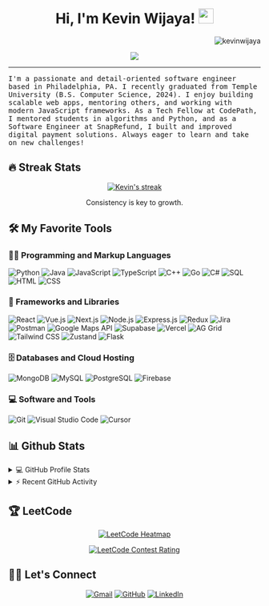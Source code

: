 <h1 align="center">
Hi, I'm Kevin Wijaya!
  <img src="https://media.giphy.com/media/hvRJCLFzcasrR4ia7z/giphy.gif" width="30"></h1>
 <img src="https://komarev.com/ghpvc/?username=icycoldveins&label=Profile%20Views&color=0e75b6&style=flat" align='right' alt="kevinwijaya" />

<br/>

<!-- Typing SVG by DenverCoder1 - https://github.com/DenverCoder1/readme-typing-svg -->
<p align="center">
  <a href="https://github.com/DenverCoder1/readme-typing-svg"><img src="https://readme-typing-svg.herokuapp.com?lines=Software+Engineer;Full+Stack+Web+Developer;Always+learning+new+things&center=true&width=380&height=45"></a>
</p>
<hr/>
<samp>
I'm a passionate and detail-oriented software engineer based in Philadelphia, PA. I recently graduated from Temple University (B.S. Computer Science, 2024). I enjoy building scalable web apps, mentoring others, and working with modern JavaScript frameworks. As a Tech Fellow at CodePath, I mentored students in algorithms and Python, and as a Software Engineer at SnapRefund, I built and improved digital payment solutions. Always eager to learn and take on new challenges!
</samp>

## 🔥 Streak Stats

<p align="center">
  <a href="https://github.com/DenverCoder1/github-readme-streak-stats">
    <img title="🔥 Get streak stats for your profile at git.io/streak-stats" alt="Kevin's streak" src="https://github-readme-streak-stats-eight.vercel.app/?user=icycoldveins&theme=monokai-metallian&hide_border=true"/>
  </a>
  <p align="center"> Consistency is key to growth. </p>
</p>

## 🛠️ My Favorite Tools

### 👨‍💻 Programming and Markup Languages

<p>
    <img alt="Python" src="https://img.shields.io/badge/Python%20-%2314354C.svg?logo=python&logoColor=white">
    <img alt="Java" src="https://img.shields.io/badge/Java-%23007396.svg?logo=java&logoColor=white">
    <img alt="JavaScript" src="https://img.shields.io/badge/JavaScript%20-%23F7DF1E.svg?logo=javascript&logoColor=black">
    <img alt="TypeScript" src="https://img.shields.io/badge/TypeScript-007ACC.svg?logo=typescript&logoColor=white">
    <img alt="C++" src="https://img.shields.io/badge/C++%20-%2300599C.svg?logo=c%2B%2B&logoColor=white">
    <img alt="Go" src="https://img.shields.io/badge/Go-00ADD8.svg?logo=go&logoColor=white">
    <img alt="C#" src="https://img.shields.io/badge/C%23-239120.svg?logo=c-sharp&logoColor=white">
    <img alt="SQL" src="https://img.shields.io/badge/SQL%20-%23025E8C.svg?logo=amazon-dynamodb&logoColor=white">
    <img alt="HTML" src="https://img.shields.io/badge/HTML%20-%23E34F26.svg?logo=html5&logoColor=white">
    <img alt="CSS" src="https://img.shields.io/badge/CSS%20-%231572B6.svg?logo=css3&logoColor=white">
</p>

### 🧰 Frameworks and Libraries

<p>
    <img alt="React" src="https://img.shields.io/badge/React%20-%2320232a.svg?logo=react&logoColor=%2361DAFB">
    <img alt="Vue.js" src="https://img.shields.io/badge/Vue.js-35495E?logo=vue.js&logoColor=4FC08D">
    <img alt="Next.js" src="https://img.shields.io/badge/Next.js-black?logo=next.js&logoColor=white">
    <img alt="Node.js" src="https://img.shields.io/badge/Node.js%20-%2343853D.svg?logo=node.js&logoColor=white">
    <img alt="Express.js" src="https://img.shields.io/badge/Express.js-404d59.svg?logo=express&logoColor=white">
    <img alt="Redux" src="https://img.shields.io/badge/Redux-593D88.svg?logo=redux&logoColor=white">
    <img alt="Jira" src="https://img.shields.io/badge/Jira-0052CC.svg?logo=jira&logoColor=white">
    <img alt="Postman" src="https://img.shields.io/badge/Postman-FF6C37?logo=postman&logoColor=white">
    <img alt="Google Maps API" src="https://img.shields.io/badge/Google%20Maps%20API-4285F4?logo=google-maps&logoColor=white">
    <img alt="Supabase" src="https://img.shields.io/badge/Supabase-3ECF8E?logo=supabase&logoColor=white">
    <img alt="Vercel" src="https://img.shields.io/badge/Vercel-000000.svg?logo=vercel&logoColor=white">
    <img alt="AG Grid" src="https://img.shields.io/badge/AG%20Grid-FAFAFA?logo=ag-grid&logoColor=black">
    <img alt="Tailwind CSS" src="https://img.shields.io/badge/Tailwind%20CSS-38B2AC?logo=tailwind-css&logoColor=white">
    <img alt="Zustand" src="https://img.shields.io/badge/Zustand-000?logo=zustand&logoColor=white">
    <img alt="Flask" src="https://img.shields.io/badge/Flask-000000.svg?logo=flask&logoColor=white">
</p>

### 🗄️ Databases and Cloud Hosting

<p>
    <img alt="MongoDB" src ="https://img.shields.io/badge/MongoDB-%234ea94b.svg?logo=mongodb&logoColor=white">
    <img alt="MySQL" src="https://img.shields.io/badge/MySQL-%2300f.svg?logo=mysql&logoColor=white">
    <img alt="PostgreSQL" src ="https://img.shields.io/badge/PostgreSQL-316192.svg?logo=postgresql&logoColor=white">
    <img alt="Firebase" src ="https://img.shields.io/badge/Firebase-%23316192.svg?logo=firebase&logoColor=white">
</p>

### 💻 Software and Tools

<p>
    <img alt="Git" src="https://img.shields.io/badge/Git%20-%23F05033.svg?logo=git&logoColor=white">
    <img alt="Visual Studio Code" src="https://img.shields.io/badge/Visual%20Studio%20Code-0078d7.svg?logo=visual-studio-code&logoColor=white">
    <img alt="Cursor" src="https://img.shields.io/badge/Cursor%20AI-000000.svg?logo=cursor-ai&logoColor=white">
</p>

## 📊 Github Stats

<details> 
  <summary>💻 GitHub Profile Stats</summary>
  <br/>
    <a href="https://github.com/anuraghazra/github-readme-stats"><img alt="Kevin's Github Stats" src="https://github-readme-stats.vercel.app/api?username=icycoldveins&show_icons=true&count_private=true&theme=react&hide_border=true&bg_color=1F222E&title_color=F85D7F&icon_color=F8D866" height="192px"/></a>
  <a href="https://github.com/anuraghazra/github-readme-stats"><img alt="Kevin's Top Languages" src="https://github-readme-stats.vercel.app/api/top-langs/?username=icycoldveins&langs_count=8&layout=compact&theme=react&hide_border=true&bg_color=1F222E&title_color=F85D7F&icon_color=F8D866" height="192px"/></a>
  <br/>
  <b>Note:</b> Top languages is only a metric of the languages my public code consists of and doesn't reflect experience or skill level.
</details>

<details>
  <summary>⚡ Recent GitHub Activity</summary>
  <br/>
   <a href="https://github.com/ashutosh00710/github-readme-activity-graph"><img alt="Kevin's Activity Graph" src="https://github-readme-activity-graph.vercel.app/graph?username=icycoldveins&bg_color=1F222E&color=F8D866&line=F85D7F&point=FFFFFF&hide_border=true" /></a>
  <br/>
</details>

## 🏆 LeetCode

<p align="center">
  <a href="https://leetcode.com/icycoldveins/" target="_blank">
    <img src="https://leetcard.jacoblin.cool/icycoldveins?ext=heatmap" alt="LeetCode Heatmap"/>
  </a>
</p>
<p align="center">
  <a href="https://leetcode.com/icycoldveins/" target="_blank">
    <img src="https://leetcard.jacoblin.cool/icycoldveins?ext=contest" alt="LeetCode Contest Rating"/>
  </a>
</p>

## 🙋‍♂️ Let's Connect

<p align="center">
	<a href="mailto:kevinwijaya306@gmail.com" target="_blank"><img src="https://img.icons8.com/bubbles/50/000000/gmail.png" alt="Gmail"/></a>
	<a href="https://github.com/icycoldveins" target="_blank"><img src="https://img.icons8.com/bubbles/50/000000/github.png" alt="GitHub"/></a>
	<a href="https://www.linkedin.com/in/kevin6302/" target="_blank"><img src="https://img.icons8.com/bubbles/50/000000/linkedin.png" alt="LinkedIn"/></a>
</p>
